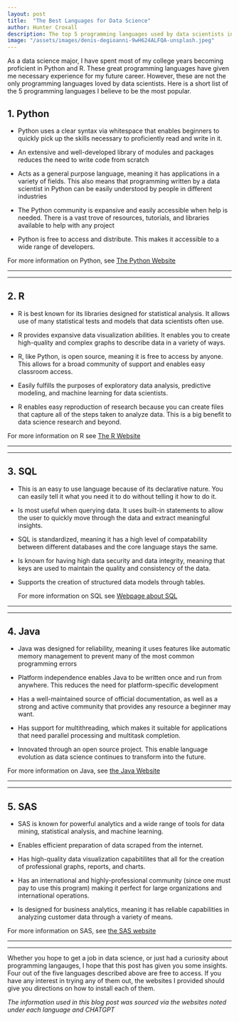 ```yaml
---
layout: post
title:  "The Best Languages for Data Science"
author: Hunter Croxall
description: The top 5 programming languages used by data scientists in the classroom and in the office
image: "/assets/images/denis-degioanni-9wH624ALFQA-unsplash.jpeg"
---
```


As a data science major, I have spent most of my college years becoming proficient in Python and R. These great programming languages have given me necessary experience for my future career. However, these are not the only programming languages loved by data scientists. Here is a short list of the 5 programming languages I believe to be the most popular.

## 1. Python

* Python uses a clear syntax via whitespace that enables beginners to quickly pick up the skills necessary to proficiently read and write in it.

* An extensive and well-developed library of modules and packages reduces the need to write code from scratch

* Acts as a general purpose language, meaning it has applications in a variety of fields. This also means that programming written by a data scientist in Python can be easily understood by people in different industries

* The Python community is expansive and easily accessible when help is needed. There is a vast trove of resources, tutorials, and libraries available to help with any project

* Python is free to access and distribute. This makes it accessible to a wide range of developers.

For more information on Python, see [The Python Website](https://www.python.org/doc/essays/blurb/)


---
---
## 2. R

* R is best known for its libraries designed for statistical analysis. It allows use of many statistical tests and models that data scientists often use.

* R provides expansive data visualization abilities. It enables you to create high-quality and complex graphs to describe data in a variety of ways.

* R, like Python, is open source, meaning it is free to access by anyone. This allows for a broad community of support and enables easy classroom access.

* Easily fulfills the purposes of exploratory data analysis, predictive modeling, and machine learning for data scientists.

* R enables easy reproduction of research because you can create files that capture all of the steps taken to analyze data. This is a big benefit to data science research and beyond.

For more information on R see [The R Website](https://www.r-project.org/about.html)


---
---
## 3. SQL

* This is an easy to use language because of its declarative nature. You can easily tell it what you need it to do without telling it how to do it.

* Is most useful when querying data. It uses built-in statements to allow the user to quickly move through the data and extract meaningful insights.

* SQL is standardized, meaning it has a high level of compatability between different databases and the core language stays the same.

* Is known for having high data security and data integrity, meaning that keys are used to maintain the quality and consistency of the data.

* Supports the creation of structured data models through tables.

  For more information on SQL see [Webpage about SQL](https://www.w3schools.com/sql/sql_intro.asp)


---
---
## 4. Java

* Java was designed for reliability, meaning it uses features like automatic memory management to prevent many of the most common programming errors

* Platform independence enables Java to be written once and run from anywhere. This reduces the need for platform-specific development

* Has a well-maintained source of official documentation, as well as a strong and active community that provides any resource a beginner may want.

* Has support for multithreading, which makes it suitable for applications that need parallel processing and multitask completion.

* Innovated through an open source project. This enable language evolution as data science continues to transform into the future.
 
For more information on Java, see [the Java Website](https://www.java.com/en/download/help/whatis_java.html#:~:text=Java%20is%20a%20programming%20language,services%20and%20applications%20are%20built.)


---
---
## 5. SAS

* SAS is known for powerful analytics and a wide range of tools for data mining, statistical analysis, and machine learning.

* Enables efficient preparation of data scraped from the internet.

* Has high-quality data visualization capabitilites that all for the creation of professional graphs, reports, and charts.

* Has an international and highly-professional community (since one must pay to use this program) making it perfect for large organizations and international operations.

* Is designed for business analytics, meaning it has reliable capabilities in analyzing customer data through a variety of means.

For more information on SAS, see [the SAS website](https://www.sas.com/en_us/company-information.html)


---
---
Whether you hope to get a job in data science, or just had a curiosity about programming langauges, I hope that this post has given you some insights. Four out of the five languages described above are free to access. If you have any interest in trying any of them out, the websites I provided should give you directions on how to install each of them. 



_The information used in this blog post was sourced via the websites noted under each language and CHATGPT_
